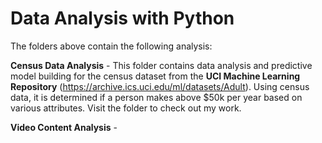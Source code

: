 # Data Analysis with Python

The folders above contain the following analysis:

**Census Data Analysis** - This folder contains data analysis and predictive model building for the census dataset from the **UCI Machine Learning Repository** (https://archive.ics.uci.edu/ml/datasets/Adult). Using census data, it is determined if a person makes above $50k per year based on various attributes. Visit the folder to check out my work.

**Video Content Analysis** -


